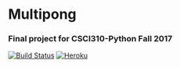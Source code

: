 # Multipong
### Final project for CSCI310-Python Fall 2017

[![Build Status](https://travis-ci.org/jtcressy-net/csci-310-python.svg?branch=master)](https://travis-ci.org/jtcressy-net/csci-310-python)
[![Heroku](http://heroku-badge.herokuapp.com/?app=multipong-io&style=flat)](http://heroku-badge.herokuapp.com/?app=multipong-io&style=flat)
